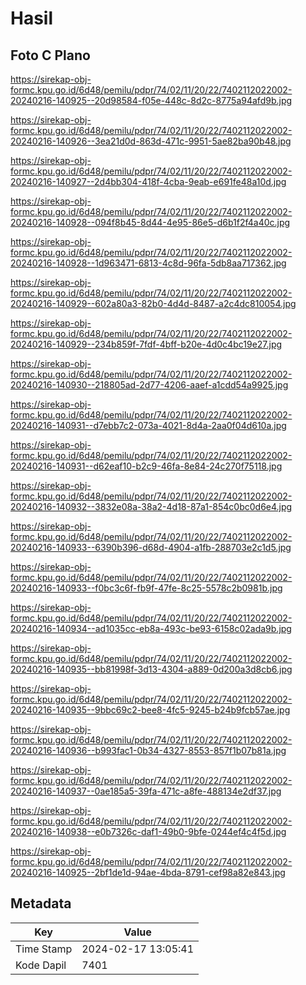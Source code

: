 # Hasil

## Foto C Plano

https://sirekap-obj-formc.kpu.go.id/6d48/pemilu/pdpr/74/02/11/20/22/7402112022002-20240216-140925--20d98584-f05e-448c-8d2c-8775a94afd9b.jpg

https://sirekap-obj-formc.kpu.go.id/6d48/pemilu/pdpr/74/02/11/20/22/7402112022002-20240216-140926--3ea21d0d-863d-471c-9951-5ae82ba90b48.jpg

https://sirekap-obj-formc.kpu.go.id/6d48/pemilu/pdpr/74/02/11/20/22/7402112022002-20240216-140927--2d4bb304-418f-4cba-9eab-e691fe48a10d.jpg

https://sirekap-obj-formc.kpu.go.id/6d48/pemilu/pdpr/74/02/11/20/22/7402112022002-20240216-140928--094f8b45-8d44-4e95-86e5-d6b1f2f4a40c.jpg

https://sirekap-obj-formc.kpu.go.id/6d48/pemilu/pdpr/74/02/11/20/22/7402112022002-20240216-140928--1d963471-6813-4c8d-96fa-5db8aa717362.jpg

https://sirekap-obj-formc.kpu.go.id/6d48/pemilu/pdpr/74/02/11/20/22/7402112022002-20240216-140929--602a80a3-82b0-4d4d-8487-a2c4dc810054.jpg

https://sirekap-obj-formc.kpu.go.id/6d48/pemilu/pdpr/74/02/11/20/22/7402112022002-20240216-140929--234b859f-7fdf-4bff-b20e-4d0c4bc19e27.jpg

https://sirekap-obj-formc.kpu.go.id/6d48/pemilu/pdpr/74/02/11/20/22/7402112022002-20240216-140930--218805ad-2d77-4206-aaef-a1cdd54a9925.jpg

https://sirekap-obj-formc.kpu.go.id/6d48/pemilu/pdpr/74/02/11/20/22/7402112022002-20240216-140931--d7ebb7c2-073a-4021-8d4a-2aa0f04d610a.jpg

https://sirekap-obj-formc.kpu.go.id/6d48/pemilu/pdpr/74/02/11/20/22/7402112022002-20240216-140931--d62eaf10-b2c9-46fa-8e84-24c270f75118.jpg

https://sirekap-obj-formc.kpu.go.id/6d48/pemilu/pdpr/74/02/11/20/22/7402112022002-20240216-140932--3832e08a-38a2-4d18-87a1-854c0bc0d6e4.jpg

https://sirekap-obj-formc.kpu.go.id/6d48/pemilu/pdpr/74/02/11/20/22/7402112022002-20240216-140933--6390b396-d68d-4904-a1fb-288703e2c1d5.jpg

https://sirekap-obj-formc.kpu.go.id/6d48/pemilu/pdpr/74/02/11/20/22/7402112022002-20240216-140933--f0bc3c6f-fb9f-47fe-8c25-5578c2b0981b.jpg

https://sirekap-obj-formc.kpu.go.id/6d48/pemilu/pdpr/74/02/11/20/22/7402112022002-20240216-140934--ad1035cc-eb8a-493c-be93-6158c02ada9b.jpg

https://sirekap-obj-formc.kpu.go.id/6d48/pemilu/pdpr/74/02/11/20/22/7402112022002-20240216-140935--bb81998f-3d13-4304-a889-0d200a3d8cb6.jpg

https://sirekap-obj-formc.kpu.go.id/6d48/pemilu/pdpr/74/02/11/20/22/7402112022002-20240216-140935--9bbc69c2-bee8-4fc5-9245-b24b9fcb57ae.jpg

https://sirekap-obj-formc.kpu.go.id/6d48/pemilu/pdpr/74/02/11/20/22/7402112022002-20240216-140936--b993fac1-0b34-4327-8553-857f1b07b81a.jpg

https://sirekap-obj-formc.kpu.go.id/6d48/pemilu/pdpr/74/02/11/20/22/7402112022002-20240216-140937--0ae185a5-39fa-471c-a8fe-488134e2df37.jpg

https://sirekap-obj-formc.kpu.go.id/6d48/pemilu/pdpr/74/02/11/20/22/7402112022002-20240216-140938--e0b7326c-daf1-49b0-9bfe-0244ef4c4f5d.jpg

https://sirekap-obj-formc.kpu.go.id/6d48/pemilu/pdpr/74/02/11/20/22/7402112022002-20240216-140925--2bf1de1d-94ae-4bda-8791-cef98a82e843.jpg


## Metadata

| Key        | Value               |
| ---------- | ------------------- |
| Time Stamp | 2024-02-17 13:05:41 |
| Kode Dapil | 7401                |



